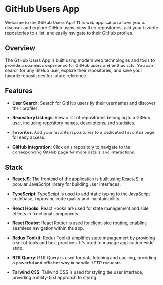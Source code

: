 # GitHub Users App

Welcome to the GitHub Users App! This web application allows you to discover and explore GitHub users, view their repositories, add your favorite repositories to a list, and easily navigate to their GitHub profiles.

## Overview

The GitHub Users App is built using modern web technologies and tools to provide a seamless experience for GitHub users and enthusiasts. You can search for any GitHub user, explore their repositories, and save your favorite repositories for future reference.

## Features

- **User Search**: Search for GitHub users by their usernames and discover their profiles.

- **Repository Listings**: View a list of repositories belonging to a GitHub user, including repository names, descriptions, and statistics.

- **Favorites**: Add your favorite repositories to a dedicated Favorites page for easy access.

- **GitHub Integration**: Click on a repository to navigate to the corresponding GitHub page for more details and interactions.

## Stack

- **ReactJS**: The frontend of the application is built using ReactJS, a popular JavaScript library for building user interfaces.

- **TypeScript**: TypeScript is used to add static typing to the JavaScript codebase, improving code quality and maintainability.

- **React Hooks**: React Hooks are used for state management and side effects in functional components.

- **React Router**: React Router is used for client-side routing, enabling seamless navigation within the app.

- **Redux Toolkit**: Redux Toolkit simplifies state management by providing a set of tools and best practices. It's used to manage application-wide state.

- **RTK Query**: RTK Query is used for data fetching and caching, providing a powerful and efficient way to handle HTTP requests.

- **Tailwind CSS**: Tailwind CSS is used for styling the user interface, providing a utility-first approach to styling.
